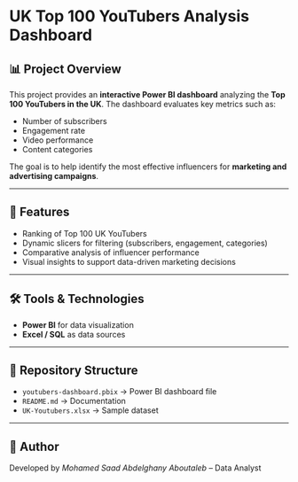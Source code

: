 # UK Top 100 YouTubers Analysis Dashboard

## 📊 Project Overview

This project provides an **interactive Power BI dashboard** analyzing the **Top 100 YouTubers in the UK**.
The dashboard evaluates key metrics such as:

* Number of subscribers
* Engagement rate
* Video performance
* Content categories

The goal is to help identify the most effective influencers for **marketing and advertising campaigns**.

---

## 🚀 Features

* Ranking of Top 100 UK YouTubers
* Dynamic slicers for filtering (subscribers, engagement, categories)
* Comparative analysis of influencer performance
* Visual insights to support data-driven marketing decisions

---

## 🛠️ Tools & Technologies

* **Power BI** for data visualization
* **Excel / SQL** as data sources

---

## 📂 Repository Structure

* `youtubers-dashboard.pbix` → Power BI dashboard file
* `README.md` → Documentation
* `UK-Youtubers.xlsx` → Sample dataset

---

## 📌 Author

Developed by *Mohamed Saad Abdelghany Aboutaleb* – Data Analyst

